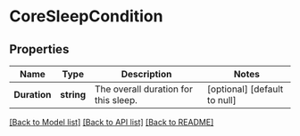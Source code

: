 # CoreSleepCondition

## Properties
Name | Type | Description | Notes
------------ | ------------- | ------------- | -------------
**Duration** | **string** | The overall duration for this sleep. | [optional] [default to null]

[[Back to Model list]](../README.md#documentation-for-models) [[Back to API list]](../README.md#documentation-for-api-endpoints) [[Back to README]](../README.md)


